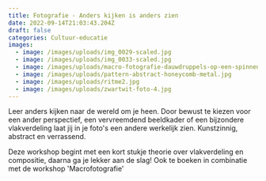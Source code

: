 ```yaml
---
title: Fotografie - Anders kijken is anders zien
date: 2022-09-14T21:03:43.204Z
draft: false
categories: Cultuur-educatie
images:
  - image: /images/uploads/img_0029-scaled.jpg
  - image: /images/uploads/img_0033-scaled.jpg
  - image: /images/uploads/macro-fotografie-dauwdruppels-op-een-spinnenweb.jpg
  - image: /images/uploads/pattern-abstract-honeycomb-metal.jpg
  - image: /images/uploads/ritme2.jpg
  - image: /images/uploads/zwartwit-foto-4.jpg
---
```

Leer anders kijken naar de wereld om je heen. Door bewust te kiezen voor een ander perspectief, een vervreemdend beeldkader of een bijzondere vlakverdeling laat jij in je foto's een andere werkelijk zien. Kunstzinnig, abstract en verrassend. 

Deze workshop begint met een kort stukje theorie over vlakverdeling en compositie, daarna ga je lekker aan de slag! Ook te boeken in combinatie met de workshop 'Macrofotografie'